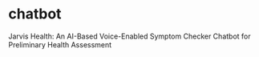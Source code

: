 # chatbot
Jarvis Health: An AI-Based Voice-Enabled Symptom Checker Chatbot for Preliminary Health Assessment
